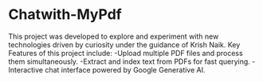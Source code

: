 # Chatwith-MyPdf
 This project was developed to explore and experiment with new technologies driven by curiosity under the guidance of Krish Naik. Key Features of this project include:   -Upload multiple PDF files and process them simultaneously.  -Extract and index text from PDFs for fast querying.  -Interactive chat interface powered by Google Generative AI.
